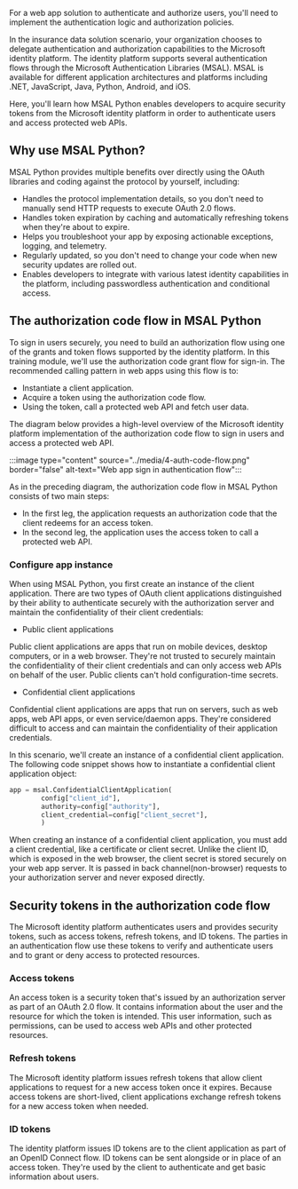 For a web app solution to authenticate and authorize users, you'll need to implement the authentication logic and authorization policies.

In the insurance data solution scenario, your organization chooses to delegate authentication and authorization capabilities to the Microsoft identity platform. The identity platform supports several authentication flows through the Microsoft Authentication Libraries (MSAL). MSAL is available for different application architectures and platforms including .NET, JavaScript, Java, Python, Android, and iOS.

Here, you'll learn how MSAL Python enables developers to acquire security tokens from the Microsoft identity platform in order to authenticate users and access protected web APIs.


## Why use MSAL Python?

MSAL Python provides multiple benefits over directly using the OAuth libraries and coding against the protocol by yourself, including:

- Handles the protocol implementation details, so you don't need to manually send HTTP requests to execute OAuth 2.0 flows.
- Handles token expiration by caching and automatically refreshing tokens when they're about to expire.
- Helps you troubleshoot your app by exposing actionable exceptions, logging, and telemetry.
- Regularly updated, so you don't need to change your code when new security updates are rolled out.
- Enables developers to integrate with various latest identity capabilities in the platform, including passwordless authentication and conditional access. 

## The authorization code flow in MSAL Python

To sign in users securely, you need to build an authorization flow using one of the grants and token flows supported by the identity platform. In this training module, we'll use the authorization code grant flow for sign-in. The recommended calling pattern in web apps using this flow is to:

- Instantiate a client application. 
- Acquire a token using the authorization code flow.
- Using the token, call a protected web API and fetch user data.

The diagram below provides a high-level overview of the Microsoft identity platform implementation of the authorization code flow to sign in users and access a protected web API.

:::image type="content" source="../media/4-auth-code-flow.png" border="false" alt-text="Web app sign in authentication flow":::

As in the preceding diagram, the authorization code flow in MSAL Python consists of two main steps:

- In the first leg, the application requests an authorization code that the client redeems for an access token. 
- In the second leg, the application uses the access token to call a protected web API.

### Configure app instance

When using MSAL Python, you first create an instance of the client application. There are two types of OAuth client applications distinguished by their ability to authenticate securely with the authorization server and maintain the confidentiality of their client credentials:

- Public client applications

Public client applications are apps that run on mobile devices, desktop computers, or in a web browser. They're not trusted to securely maintain the confidentiality of their client credentials and can only access web APIs on behalf of the user. Public clients can't hold configuration-time secrets.

- Confidential client applications

Confidential client applications are apps that run on servers, such as web apps, web API apps, or even service/daemon apps. They're considered difficult to access and can maintain the confidentiality of their application credentials.

In this scenario, we'll create an instance of a confidential client application. The following code snippet shows how to instantiate a confidential client application object: 

```python
app = msal.ConfidentialClientApplication(
        config["client_id"],
        authority=config["authority"],
        client_credential=config["client_secret"],
        )
```

When creating an instance of a confidential client application, you must add a client credential, like a certificate or client secret. Unlike the client ID, which is exposed in the web browser, the client secret is stored securely on your web app server. It is passed in back channel(non-browser) requests to your authorization server and never exposed directly. 

## Security tokens in the authorization code flow

The Microsoft identity platform authenticates users and provides security tokens, such as access tokens, refresh tokens, and ID tokens. The parties in an authentication flow use these tokens to verify and authenticate users and to grant or deny access to protected resources.

### Access tokens

An access token is a security token that's issued by an authorization server as part of an OAuth 2.0 flow. It contains information about the user and the resource for which the token is intended. This user information, such as permissions, can be used to access web APIs and other protected resources.

### Refresh tokens

The Microsoft identity platform issues refresh tokens that allow client applications to request for a new access token once it expires. Because access tokens are short-lived, client applications exchange refresh tokens for a new access token when needed.

### ID tokens

The identity platform issues ID tokens are to the client application as part of an OpenID Connect flow. ID tokens can be sent alongside or in place of an access token. They're used by the client to authenticate and get basic information about users.